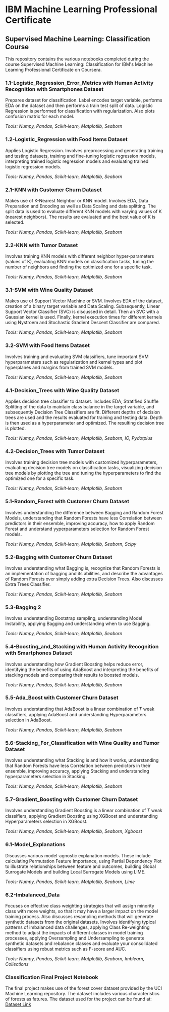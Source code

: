 # IBM Machine Learning Professional Certificate
## Supervised Machine Learning: Classification Course

This repository contains the various notebooks completed during the course Supervised Machine Learning: Classification for IBM's Machine Learning Professional Certificate on Coursera.

### 1.1-Logistic_Regression_Error_Metrics with Human Activity Recognition with Smartphones Dataset

Prepares dataset for classification. Label encodes target variable, performs EDA on the dataset and then performs a train test split of data. Logistic Regression is performed for classification with regularization. Also plots confusion matrix for each model.

*Tools: Numpy, Pandas, Scikit-learn, Matplotlib, Seaborn*

### 1.2-Logistic_Regression with Food Items Dataset

Applies Logistic Regression. Involves preprocessing and generating training and testing datasets, training and fine-tuning logistic regression models, interpreting trained logistic regression models and evaluating trained logistic regression models.

*Tools: Numpy, Pandas, Scikit-learn, Matplotlib, Seaborn*

### 2.1-KNN with Customer Churn Dataset

Makes use of K-Nearest Neighbor or KNN model. Involves EDA, Data Preparation and Encoding as well as Data Scaling and data splitting. The split data is used to evaluate different KNN models with varying values of K (nearest neighbors). The results are evaluated and the best value of K is selected.

*Tools: Numpy, Pandas, Scikit-learn, Matplotlib, Seaborn*

### 2.2-KNN with Tumor Dataset

Involves training KNN models with different neighbor hyper-parameters (values of K), evaluating KNN models on classification tasks, tuning the number of neighbors and finding the optimized one for a specific task.

*Tools: Numpy, Pandas, Scikit-learn, Matplotlib, Seaborn*

### 3.1-SVM with Wine Quality Dataset

Makes use of Support Vector Machine or SVM. Involves EDA of the dataset, creation of a binary target variable and Data Scaling. Subsequently,  Linear Support Vector Classifier (SVC) is discussed in detail. Then an SVC with a Gaussian kernel is used. Finally, kernel execution times for different kernels using Nystroem and Stochastic Gradient Descent Classifier are compared.

*Tools: Numpy, Pandas, Scikit-learn, Matplotlib, Seaborn*

### 3.2-SVM with Food Items Dataset

Involves training and evaluating SVM classifiers, tune important SVM hyperparameters such as regularization and kernel types and plot hyperplanes and margins from trained SVM models.

*Tools: Numpy, Pandas, Scikit-learn, Matplotlib, Seaborn*

### 4.1-Decision_Trees with Wine Quality Dataset

Applies decision tree classifier to dataset. Includes EDA, Stratified Shuffle Splitting of the data to maintain class balance in the target variable, and subsequently Decision Tree Classifiers are fit. Different depths of decision trees are used and the results evaluated for training and testing data. Depth is then used as a hyperparameter and optimized. The resulting decision tree is plotted.

*Tools: Numpy, Pandas, Scikit-learn, Matplotlib, Seaborn, IO, Pydotplus*

### 4.2-Decision_Trees with Tumor Dataset

Involves training decision tree models with customized hyperparameters, evaluating decision tree models on classification tasks, visualizing decision tree models by plotting the tree and tuning the hyperparameters to find the optimized one for a specific task.

*Tools: Numpy, Pandas, Scikit-learn, Matplotlib, Seaborn*

### 5.1-Random_Forest with Customer Churn Dataset

Involves understanding the difference between Bagging and Random Forest Models, understanding that Random Forests have less Correlation between predictors in their ensemble, improving accuracy, how to apply Random Forest and understand yyperparameters selection for Random Forest models.

*Tools: Numpy, Pandas, Scikit-learn, Matplotlib, Seaborn, Scipy*

### 5.2-Bagging with Customer Churn Dataset

Involves understanding what Bagging is, recognize that Random Forests is an implementation of bagging and its abilities, and describe the advantages of Random Forests over simply adding extra Decision Trees. Also discusses Extra Trees Classifier.

*Tools: Numpy, Pandas, Scikit-learn, Matplotlib, Seaborn*

### 5.3-Bagging 2

Involves understanding Bootstrap sampling, understanding Model Instability, applying Bagging and understanding when to use Bagging.

*Tools: Numpy, Pandas, Scikit-learn, Matplotlib, Seaborn*

### 5.4-Boosting_and_Stacking with Human Activity Recognition with Smartphones Dataset

Involves understanding how Gradient Boosting helps reduce error, identifying the benefits of using AdaBoost and interpreting the benefits of stacking models and comparing their results to boosted models.

*Tools: Numpy, Pandas, Scikit-learn, Matplotlib, Seaborn*

### 5.5-Ada_Boost with Customer Churn Dataset

Involves understanding that AdaBoost is a linear combination of 𝑇 weak classifiers, applying AdaBoost and understanding Hyperparameters selection in AdaBoost.

*Tools: Numpy, Pandas, Scikit-learn, Matplotlib, Seaborn*

### 5.6-Stacking_For_Classification with Wine Quality and Tumor Dataset

Involves understanding what Stacking is and how it works, understanding that Random Forests have less Correlation between predictors in their ensemble, improving accuracy, applying Stacking and understanding hyperparameters selection in Stacking.

*Tools: Numpy, Pandas, Scikit-learn, Matplotlib, Seaborn*

### 5.7-Gradient_Boosting with Customer Churn Dataset

Involves understanding Gradient Boosting is a linear combination of 𝑇 weak classifiers, applying Gradient Boosting using XGBoost and understanding Hyperparameters selection in XGBoost.

*Tools: Numpy, Pandas, Scikit-learn, Matplotlib, Seaborn, Xgboost*

### 6.1-Model_Explanations

Discusses various model-agnostic explanation models. These include calculating Permutation Feature Importance, using Partial Dependency Plot to illustrate relationships between feature and outcomes, building Global Surrogate Models and building Local Surrogate Models using LIME.

*Tools: Numpy, Pandas, Scikit-learn, Matplotlib, Seaborn, Lime*

### 6.2-Imbalanced_Data

Focuses on effective class weighting strategies that will assign minority class with more weights, so that it may have a larger impact on the model training process. Also discusses resampling methods that will generate synthetic datasets from the original datasets.
Involves identifying typical patterns of imbalanced data challenges, applying Class Re-weighting method to adjust the impacts of different classes in model training processes, applying Oversampling and Undersampling to generate synthetic datasets and rebalance classes and evaluate your consolidated classifiers using robust metrics such as F-score and AUC.

*Tools: Numpy, Pandas, Scikit-learn, Matplotlib, Seaborn, Imblearn, Collections*

### Classification Final Project Notebook

The final project makes use of the forest cover dataset provided by the UCI Machine Learning repository. The dataset includes various characteristics of forests as fatures. The dataset used for the project can be found at: [Dataset Link](https://www.kaggle.com/datasets/uciml/forest-cover-type-dataset)
